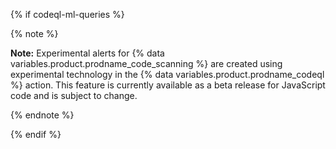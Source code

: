 {% if codeql-ml-queries %}

{% note %}

**Note:** Experimental alerts for {% data variables.product.prodname_code_scanning %} are created using experimental technology in the {% data variables.product.prodname_codeql %} action. This feature is currently available as a beta release for JavaScript code and is subject to change.

{% endnote %}

{% endif %}
